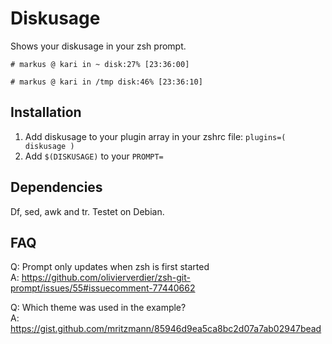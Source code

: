 # Diskusage

Shows your diskusage in your zsh prompt.

```shell
# markus @ kari in ~ disk:27% [23:36:00] 
```

```shell
# markus @ kari in /tmp disk:46% [23:36:10] 
```

## Installation

1. Add diskusage to your plugin array in your zshrc file: `plugins=( diskusage )`
2. Add `$(DISKUSAGE)` to your `PROMPT=`

## Dependencies

Df, sed, awk and tr. Testet on Debian.

## FAQ

Q: Prompt only updates when zsh is first started  
A: https://github.com/olivierverdier/zsh-git-prompt/issues/55#issuecomment-77440662

Q: Which theme was used in the example?  
A: https://gist.github.com/mritzmann/85946d9ea5ca8bc2d07a7ab02947bead
